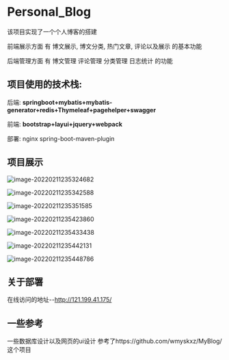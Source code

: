# Personal_Blog

该项目实现了一个个人博客的搭建

前端展示方面 有 博文展示, 博文分类, 热门文章, 评论以及展示 的基本功能

后端管理方面 有 博文管理 评论管理 分类管理 日志统计 的功能

## 项目使用的技术栈:

后端: **springboot+mybatis+mybatis-generator+redis+Thymeleaf+pagehelper+swagger**

前端: **bootstrap+layui+jquery+webpack**

部署: nginx spring-boot-maven-plugin


## 项目展示

![image-20220211235324682](https://cnblog-img-william.oss-cn-beijing.aliyuncs.com/img/image-20220211235324682.png)

![image-20220211235342588](https://cnblog-img-william.oss-cn-beijing.aliyuncs.com/img/image-20220211235342588.png)

![image-20220211235351585](https://cnblog-img-william.oss-cn-beijing.aliyuncs.com/img/image-20220211235351585.png)

![image-20220211235423860](https://cnblog-img-william.oss-cn-beijing.aliyuncs.com/img/image-20220211235423860.png)

![image-20220211235433438](https://cnblog-img-william.oss-cn-beijing.aliyuncs.com/img/image-20220211235433438.png)

![image-20220211235442131](https://cnblog-img-william.oss-cn-beijing.aliyuncs.com/img/image-20220211235442131.png)

![image-20220211235448786](https://cnblog-img-william.oss-cn-beijing.aliyuncs.com/img/image-20220211235448786.png)

## 关于部署

在线访问的地址--http://121.199.41.175/

## 一些参考

一些数据库设计以及网页的ui设计 参考了https://github.com/wmyskxz/MyBlog/这个项目 

